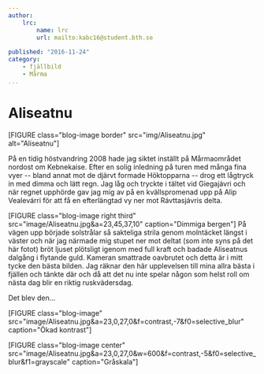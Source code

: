 ```yaml
---
author:
    lrc:
        name: lrc
        url: mailto:kabc16@student.bth.se
    
published: "2016-11-24"
category:
    - fjällbild
    - Mårma
...
```


Aliseatnu
=========

[FIGURE class="blog-image border" src="img/Aliseatnu.jpg" alt="Aliseatnu"]

På en tidig höstvandring 2008 hade jag siktet inställt på Mårmaområdet nordost om Kebnekaise. Efter en solig inledning på turen med många fina vyer -- 
bland annat mot de djärvt formade Höktopparna -- drog ett lågtryck in med dimma och lätt regn. 
Jag låg och tryckte i tältet vid Giegajávri och när regnet upphörde gav jag mig av på en kvällspromenad upp på Alip Vealevárri för att få en efterlängtad vy ner mot Rávttasjávris delta.

[FIGURE class="blog-image right third" src="image/Aliseatnu.jpg&a=23,45,37,10" caption="Dimmiga bergen"]
På vägen upp började solstrålar så sakteliga strila genom molntäcket längst i väster och när jag närmade mig stupet ner mot deltat (som inte syns på det här fotot) 
bröt ljuset plötsligt igenom med full kraft och badade Aliseatnus dalgång i flytande guld. Kameran smattrade oavbrutet och detta är i mitt tycke den bästa bilden. 
Jag räknar den här upplevelsen till mina allra bästa i fjällen och tänkte där och då att det nu inte spelar någon som helst roll om nästa dag blir en riktig ruskvädersdag.

Det blev den...

[FIGURE class="blog-image" src="image/Aliseatnu.jpg&a=23,0,27,0&f=contrast,-7&f0=selective_blur" caption="Ökad kontrast"]

[FIGURE class="blog-image center" src="image/Aliseatnu.jpg&a=23,0,27,0&w=600&f=contrast,-5&f0=selective_blur&f1=grayscale" caption="Gråskala"]
